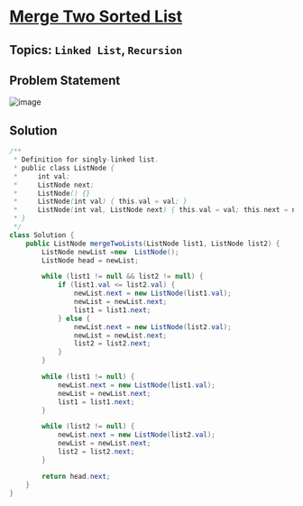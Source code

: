 # [Merge Two Sorted List](https://leetcode.com/problems/merge-two-sorted-lists/description/?envType=study-plan-v2&envId=top-interview-150)
## Topics: `Linked List`, `Recursion`
## Problem Statement
![image](https://github.com/SiddhantKumarMaurya/LeetCode_Questions/assets/107787014/95f812ef-bd53-43f8-8fd7-d4d2b68046bc)
## Solution
```java
/**
 * Definition for singly-linked list.
 * public class ListNode {
 *     int val;
 *     ListNode next;
 *     ListNode() {}
 *     ListNode(int val) { this.val = val; }
 *     ListNode(int val, ListNode next) { this.val = val; this.next = next; }
 * }
 */
class Solution {
    public ListNode mergeTwoLists(ListNode list1, ListNode list2) {
        ListNode newList =new  ListNode();
        ListNode head = newList;

        while (list1 != null && list2 != null) {
            if (list1.val <= list2.val) {
                newList.next = new ListNode(list1.val);
                newList = newList.next;
                list1 = list1.next;
            } else {
                newList.next = new ListNode(list2.val);
                newList = newList.next;
                list2 = list2.next;
            }
        }

        while (list1 != null) {
            newList.next = new ListNode(list1.val);
            newList = newList.next;
            list1 = list1.next;
        }

        while (list2 != null) {
            newList.next = new ListNode(list2.val);
            newList = newList.next;
            list2 = list2.next;
        }

        return head.next;
    }
}
````
